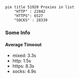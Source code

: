 
```mermaid
pie title 51920 Proxies in list
    "HTTP" : 22842
    "HTTPS": 6527
    "SOCKS" : 28339
```

### Some Info
#### Average Timeout

- mixed: 3.3s
- http: 1.5s
- https: 8.3s
- socks: 4.9s